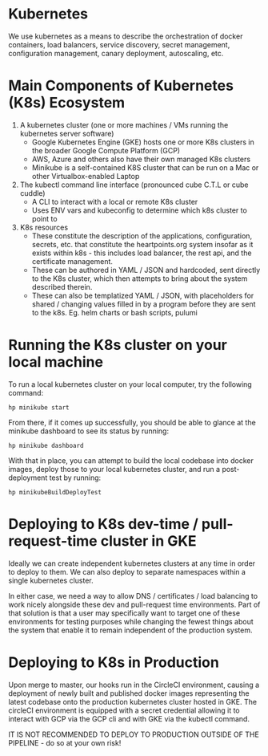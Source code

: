 Kubernetes
==========

We use kubernetes as a means to describe the orchestration of docker containers, load balancers, service discovery,
secret management, configuration management, canary deployment, autoscaling, etc.

# Main Components of Kubernetes (K8s) Ecosystem

1. A kubernetes cluster (one or more machines / VMs running the kubernetes server software)
    - Google Kubernetes Engine (GKE) hosts one or more K8s clusters in the broader Google Compute Platform (GCP)
    - AWS, Azure and others also have their own managed K8s clusters
    - Minikube is a self-contained K8S cluster that can be run on a Mac or other Virtualbox-enabled Laptop
2. The kubectl command line interface (pronounced cube C.T.L or cube cuddle)
    - A CLI to interact with a local or remote K8s cluster
    - Uses ENV vars and kubeconfig to determine which k8s cluster to point to
3. K8s resources
    - These constitute the description of the applications, configuration, secrets, etc. that constitute the
      heartpoints.org system insofar as it exists within k8s - this includes load balancer, the rest api, 
      and the certificate management.
    - These can be authored in YAML / JSON and hardcoded, sent directly to the K8s cluster, which then 
      attempts to bring about the system described therein.
    - These can also be templatized YAML / JSON, with placeholders for shared / changing values filled in
      by a program before they are sent to the k8s. Eg. helm charts or bash scripts, pulumi

# Running the K8s cluster on your local machine

To run a local kubernetes cluster on your local computer, try the following command:

    hp minikube start

From there, if it comes up successfully, you should be able to glance at the minikube dashboard to see its
status by running:

    hp minikube dashboard

With that in place, you can attempt to build the local codebase into docker images, deploy those to your
local kubernetes cluster, and run a post-deployment test by running:

    hp minikubeBuildDeployTest

# Deploying to K8s dev-time / pull-request-time cluster in GKE

Ideally we can create independent kubernetes clusters at any time in order to deploy to them. We can also
deploy to separate namespaces within a single kubernetes cluster.

In either case, we need a way to allow DNS / certificates / load balancing to work nicely alongside these
dev and pull-request time environments. Part of that solution is that a user may specifically want to target
one of these environments for testing purposes while changing the fewest things about the system that 
enable it to remain independent of the production system.

# Deploying to K8s in Production

Upon merge to master, our hooks run in the CircleCI environment, causing a deployment of newly built and
published docker images representing the latest codebase onto the production kubernetes cluster hosted
in GKE. The circleCI environment is equipped with a secret credential allowing it to interact with GCP
via the GCP cli and with GKE via the kubectl command.

IT IS NOT RECOMMENDED TO DEPLOY TO PRODUCTION OUTSIDE OF THE PIPELINE - do so at your own risk!